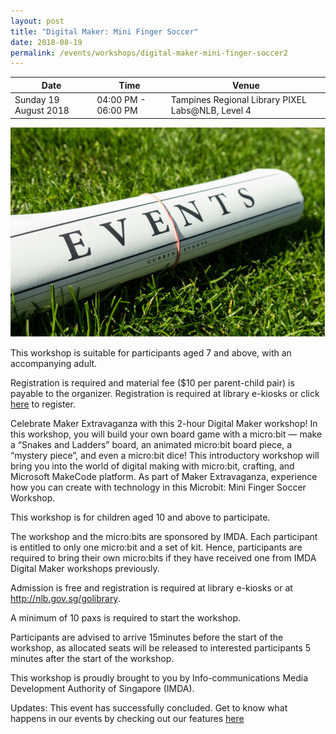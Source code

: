 ```yaml
---
layout: post
title: "Digital Maker: Mini Finger Soccer"
date: 2018-08-19
permalink: /events/workshops/digital-maker-mini-finger-soccer2
---
```


| Date | Time | Venue |
|--------|---|---|
| Sunday 19 August 2018 | 04:00 PM - 06:00 PM | Tampines Regional Library PIXEL Labs@NLB, Level 4 |

![hi](/images/events/generic-event-image.jpg)

This workshop is suitable for participants aged 7 and above, with an accompanying adult.

Registration is required and material fee ($10 per parent-child pair) is payable to the organizer. Registration is required at library e-kiosks or click <a href="https://www.nlb.gov.sg/golibrary2/e/digital-maker-mini-finger-soccer-pixel-labsnlb-51237114" target="_blank">here</a> to register.

 

Celebrate Maker Extravaganza with this 2-hour Digital Maker workshop! In this workshop, you will build your own board game with a micro:bit — make a “Snakes and Ladders” board, an animated micro:bit board piece, a “mystery piece”, and even a micro:bit dice! This introductory workshop will bring you into the world of digital making with micro:bit, crafting, and Microsoft MakeCode platform.
As part of Maker Extravaganza, experience how you can create with technology in this Microbit: Mini Finger Soccer Workshop.

 
This workshop is for children aged 10 and above to participate.

The workshop and the micro:bits are sponsored by IMDA.  Each participant is entitled to only one micro:bit and a set of kit. Hence, participants are required to bring their own micro:bits if they have received one from IMDA Digital Maker workshops previously.

Admission is free and registration is required at library e-kiosks or at http://nlb.gov.sg/golibrary.

A minimum of 10 paxs is required to start the workshop.

Participants are advised to arrive 15minutes before the start of the workshop, as allocated seats will be released to interested participants 5 minutes after the start of the workshop.
 
This workshop is proudly brought to you by Info-communications Media Development Authority of Singapore (IMDA).

Updates: This event has successfully concluded. Get to know what happens in our events by checking out our features <a href="" target="_blank">here</a>

